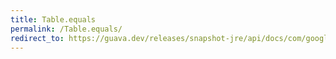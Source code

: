 ```yaml
---
title: Table.equals
permalink: /Table.equals/
redirect_to: https://guava.dev/releases/snapshot-jre/api/docs/com/google/common/collect/Table.html#equals-java.lang.Object-
---
```

